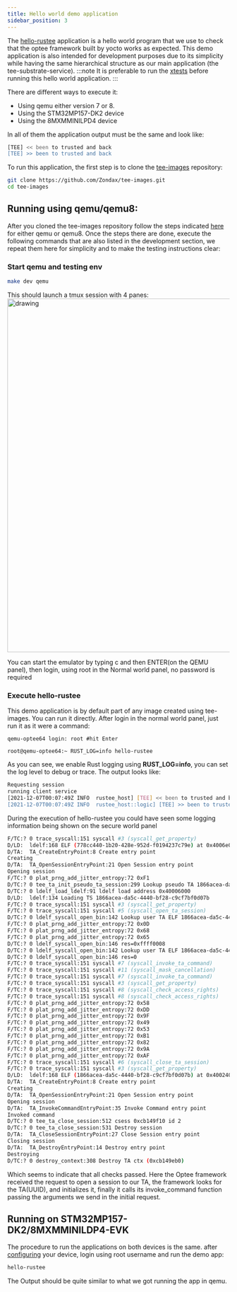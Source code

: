 ```yaml
---
title: Hello world demo application
sidebar_position: 3
---
```


The [hello-rustee](../technical/40.Development/41.HelloRustee.md) application is a hello world program that we use to
check that the optee framework built by yocto works as expected. This
demo application is also intended for development purposes due to
its simplicity while having the same hierarchical structure as our main application
(the tee-substrate-service).
:::note
It is preferable to run the [xtests](./xtests.md) before running this
hello world application.
:::

There are different ways to execute it:

- Using qemu either version 7 or 8.
- Using the STM32MP157-DK2 device
- Using the 8MXMMINILPD4 device

In all of them the application output must be the same and look like:

```bash
[TEE] << been to trusted and back
[TEE] >> been to trusted and back
```

To run this application, the first step is to clone the [tee-images](https://github.com/Zondax/tee-images) repository:

```bash
git clone https://github.com/Zondax/tee-images.git
cd tee-images
```

## Running using qemu/qemu8:

After you cloned the tee-images repository follow the steps indicated
[here](../technical/30.BSP/31.BSP.mdx) for either qemu or qemu8.
Once the steps there are done, execute the following commands that are
also listed in the development section, we repeat them here for
simplicity and to make the testing instructions clear:

### Start qemu and testing env

```bash
make dev qemu
```

This should launch a tmux session with 4 panes:
<img src="/img/qemu-tmux.png" alt="drawing" width="800"/>

You can start the emulator by typing c and then ENTER(on the QEMU panel), then login, using root in the Normal world panel, no password is required

### Execute hello-rustee

This demo application is by default part of any image created using
tee-images. You can run it directly. After login in the normal world
panel, just run it as it were a command:

```
qemu-optee64 login: root #hit Enter

root@qemu-optee64:~ RUST_LOG=info hello-rustee
```

As you can see, we enable Rust logging using **RUST_LOG=info**, you can set
the log level to debug or trace. The output looks like:

```bash
Requesting session
running client service
[2021-12-07T00:07:49Z INFO  rustee_host] [TEE] << been to trusted and back
[2021-12-07T00:07:49Z INFO  rustee_host::logic] [TEE] >> been to trusted and back
```

During the execution of hello-rustee you could have seen some logging information being shown on the
secure world panel

```bash
F/TC:? 0 trace_syscall:151 syscall #3 (syscall_get_property)
D/LD:  ldelf:168 ELF (778cc440-1b20-428e-952d-f0194237c79e) at 0x4006e000
D/TA:  TA_CreateEntryPoint:8 Create entry point
Creating
D/TA:  TA_OpenSessionEntryPoint:21 Open Session entry point
Opening session
F/TC:? 0 plat_prng_add_jitter_entropy:72 0xF1
D/TC:? 0 tee_ta_init_pseudo_ta_session:299 Lookup pseudo TA 1866acea-da5c-4440-bf28-c9cf7bf0d07b
D/TC:? 0 ldelf_load_ldelf:91 ldelf load address 0x40006000
D/LD:  ldelf:134 Loading TS 1866acea-da5c-4440-bf28-c9cf7bf0d07b
F/TC:? 0 trace_syscall:151 syscall #3 (syscall_get_property)
F/TC:? 0 trace_syscall:151 syscall #5 (syscall_open_ta_session)
D/TC:? 0 ldelf_syscall_open_bin:142 Lookup user TA ELF 1866acea-da5c-4440-bf28-c9cf7bf0d07b (Secure Storage TA)
F/TC:? 0 plat_prng_add_jitter_entropy:72 0x0D
F/TC:? 0 plat_prng_add_jitter_entropy:72 0x68
F/TC:? 0 plat_prng_add_jitter_entropy:72 0x65
D/TC:? 0 ldelf_syscall_open_bin:146 res=0xffff0008
D/TC:? 0 ldelf_syscall_open_bin:142 Lookup user TA ELF 1866acea-da5c-4440-bf28-c9cf7bf0d07b (REE)
D/TC:? 0 ldelf_syscall_open_bin:146 res=0
F/TC:? 0 trace_syscall:151 syscall #7 (syscall_invoke_ta_command)
F/TC:? 0 trace_syscall:151 syscall #11 (syscall_mask_cancellation)
F/TC:? 0 trace_syscall:151 syscall #7 (syscall_invoke_ta_command)
F/TC:? 0 trace_syscall:151 syscall #3 (syscall_get_property)
F/TC:? 0 trace_syscall:151 syscall #8 (syscall_check_access_rights)
F/TC:? 0 trace_syscall:151 syscall #8 (syscall_check_access_rights)
F/TC:? 0 plat_prng_add_jitter_entropy:72 0x58
F/TC:? 0 plat_prng_add_jitter_entropy:72 0xDD
F/TC:? 0 plat_prng_add_jitter_entropy:72 0x9F
F/TC:? 0 plat_prng_add_jitter_entropy:72 0x49
F/TC:? 0 plat_prng_add_jitter_entropy:72 0x53
F/TC:? 0 plat_prng_add_jitter_entropy:72 0xB1
F/TC:? 0 plat_prng_add_jitter_entropy:72 0x82
F/TC:? 0 plat_prng_add_jitter_entropy:72 0x9A
F/TC:? 0 plat_prng_add_jitter_entropy:72 0xAF
F/TC:? 0 trace_syscall:151 syscall #6 (syscall_close_ta_session)
F/TC:? 0 trace_syscall:151 syscall #3 (syscall_get_property)
D/LD:  ldelf:168 ELF (1866acea-da5c-4440-bf28-c9cf7bf0d07b) at 0x40024000
D/TA:  TA_CreateEntryPoint:8 Create entry point
Creating
D/TA:  TA_OpenSessionEntryPoint:21 Open Session entry point
Opening session
D/TA:  TA_InvokeCommandEntryPoint:35 Invoke Command entry point
Invoked command
D/TC:? 0 tee_ta_close_session:512 csess 0xcb149f10 id 2
D/TC:? 0 tee_ta_close_session:531 Destroy session
D/TA:  TA_CloseSessionEntryPoint:27 Close Session entry point
Closing session
D/TA:  TA_DestroyEntryPoint:14 Destroy entry point
Destroying
D/TC:? 0 destroy_context:308 Destroy TA ctx (0xcb149eb0)

```

Which seems to indicate that all checks passed. Here the Optee framework
received the request to open a session to our TA, the framework looks
for the TA(UUID), and initializes it, finally it calls its invoke_command
function passing the arguments we send in the initial request.

## Running on STM32MP157-DK2/8MXMMINILDP4-EVK

The procedure to run the applications on both devices is the same.
after [configuring](../technical/20.HardwareSetup/20.intro.mdx) your device, login using root username and run the demo app:

```bash
hello-rustee
```

The Output should be quite similar to what we got running the app in qemu.
